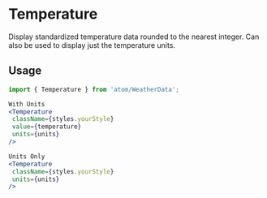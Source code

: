 # Temperature
Display standardized temperature data rounded to the nearest integer. Can also be used to display just the temperature units.

## Usage

 ```jsx
import { Temperature } from 'atom/WeatherData';

With Units
<Temperature
  className={styles.yourStyle}
  value={temperature}
  units={units} 
/>

Units Only
<Temperature
  className={styles.yourStyle}
  units={units} 
/>
```
